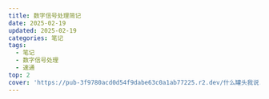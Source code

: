```yaml
---
title: 数字信号处理简记
date: 2025-02-19
updated: 2025-02-19
categories: 笔记
tags:
  - 笔记
  - 数字信号处理
  - 速通
top: 2
cover: 'https://pub-3f9780acd0d54f9dabe63c0a1ab77225.r2.dev/什么罐头我说.png'
---
```


